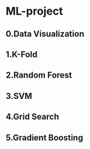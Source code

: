 # ML-project

## 0.Data Visualization
## 1.K-Fold
## 2.Random Forest
## 3.SVM
## 4.Grid Search
## 5.Gradient Boosting

